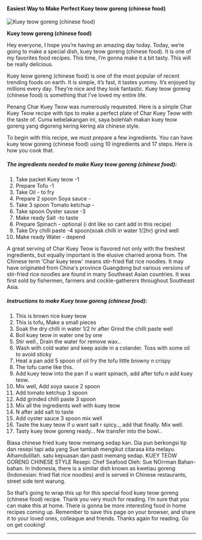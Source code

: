             

#### Easiest Way to Make Perfect Kuey teow goreng (chinese food)

![Kuey teow goreng (chinese food)](https://img-global.cpcdn.com/recipes/35bfe928d2729194/751x532cq70/kuey-teow-goreng-chinese-food-recipe-main-photo.jpg)

**Kuey teow goreng (chinese food)**

Hey everyone, I hope you’re having an amazing day today. Today, we’re going to make a special dish, kuey teow goreng (chinese food). It is one of my favorites food recipes. This time, I’m gonna make it a bit tasty. This will be really delicious.

Kuey teow goreng (chinese food) is one of the most popular of recent trending foods on earth. It is simple, it’s fast, it tastes yummy. It’s enjoyed by millions every day. They’re nice and they look fantastic. Kuey teow goreng (chinese food) is something that I’ve loved my entire life.

Penang Char Kuey Teow was numerously requested. Here is a simple Char Kuey Teow recipe with tips to make a perfect plate of Char Kuey Teow with the taste of. Cuma kebelakangan ini, saya bolehlah makan kuey teow goreng yang digoreng kering kering ala chinese style.

To begin with this recipe, we must prepare a few ingredients. You can have kuey teow goreng (chinese food) using 10 ingredients and 17 steps. Here is how you cook that.

##### The ingredients needed to make Kuey teow goreng (chinese food):

1.  Take packet Kuey teow -1
2.  Prepare Tofu -1
3.  Take Oil - to fry
4.  Prepare 2 spoon Soya sauce -
5.  Take 3 spoon Tomato ketchup -
6.  Take spoon Oyster sause -3
7.  Make ready Salt -to taste
8.  Prepare Spinach - optional (i dnt like so cant add in this recipe)
9.  Take Dry chilli paste -4 spoon(soak chilli in water 1/2hr) grind well
10.  Make ready Water - depend

A great serving of Char Kuey Teow is flavored not only with the freshest ingredients, but equally important is the elusive charred aroma from. The Chinese term 'Char kuey teow' means stir-fried flat rice noodles. It may have originated from China's province Guangdong but various versions of stir-fried rice noodles are found in many Southeast Asian countries. It was first sold by fishermen, farmers and cockle-gatherers throughout Southeast Asia.

##### Instructions to make Kuey teow goreng (chinese food):

1.  This is brown rice kuey teow
2.  This is tofu, Make a small pieces
3.  Soak the dry chilli in water 1/2 hr after Grind the chilli paste well
4.  Boil kuey teow in water one by one
5.  Stir well., Drain the water for remove wax..
6.  Wash with cold water and keep aside in a colander. Toss with some oil to avoid sticky
7.  Heat a pan add 5 spoon of oil fry the tofu little browny n crispy
8.  The tofu came like this.
9.  Add kuey teow into the pan if u want spinach, add after tofu n add kuey teow.
10.  Mix well, Add soya sauce 2 spoon
11.  Add tomato ketchup 3 spoon
12.  Add grinded chilli paste 3 spoon
13.  Mix all the ingredients well with kuey teow
14.  N after add salt to taste
15.  Add oyster sauce 3 spoon mix well
16.  Taste the kuey teow if u want salt r spicy.., add that finally. Mix well.
17.  Tasty kuey teow goreng ready… Nw transfer into the bowl..

Biasa chinese fried kuey teow memang sedap kan. Dia pun berkongsi tip dan resepi tapi ada yang Sue tambah mengikut citarasa kita melayu. Alhamdulillah. satu kepuasan dan pasti memang sedap. KUEY TEOW GORENG CHINESE STYLE Resepi: Chef Seafood Oleh: Sue NOrrman Bahan-bahan. In Indonesia, there is a similar dish known as kwetiau goreng (Indonesian: fried flat rice noodles) and is served in Chinese restaurants, street side tent warung.

So that’s going to wrap this up for this special food kuey teow goreng (chinese food) recipe. Thank you very much for reading. I’m sure that you can make this at home. There is gonna be more interesting food in home recipes coming up. Remember to save this page on your browser, and share it to your loved ones, colleague and friends. Thanks again for reading. Go on get cooking!

* * *